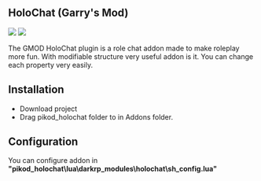 <h2>HoloChat (Garry's Mod)</h2>

<p>
<img src="https://img.shields.io/badge/Made%20With-lua-%232C2D72.svg?style=for-the-badge"> <a href="https://steamcommunity.com/sharedfiles/filedetails/?id=2281949462"><img src="https://img.shields.io/badge/steam-%23000000.svg?style=for-the-badge&logo=steam&logoColor=white"></a>
</p>

<p>
The GMOD HoloChat plugin is a role chat addon made to make roleplay more fun. With modifiable structure very useful addon is it. You can change each property very easily.
</p>

<h2>Installation</h2>

* Download project
* Drag pikod_holochat folder to in Addons folder.

<h2>Configuration</h2>

You can configure addon in **"pikod_holochat\lua\darkrp_modules\holochat\sh_config.lua"**
